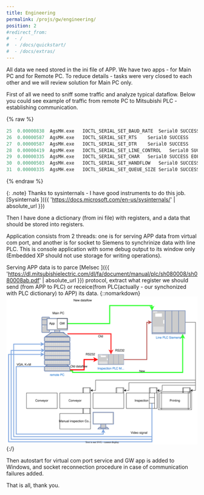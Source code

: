```yaml
---
title: Engineering
permalink: /projs/gw/engineering/
position: 2
#redirect_from:
#  - /
#  - /docs/quickstart/
#  - /docs/extras/
---
```


All data we need stored in the ini file of APP. We have two apps - for Main PC and for Remote PC. To reduce details - tasks were very closed to each other and we will review solution for Main PC only.


First of all we need to sniff some traffic and analyze typical dataflow. Below you could see example of traffic from remote PC to Mitsubishi PLC - establishing communication.


{% raw %}
```cpp
25	0.00000838	AgsMH.exe	IOCTL_SERIAL_SET_BAUD_RATE	Serial0	SUCCESS	Rate: 9600
26	0.00000587	AgsMH.exe	IOCTL_SERIAL_SET_RTS	Serial0	SUCCESS		
27	0.00000587	AgsMH.exe	IOCTL_SERIAL_SET_DTR	Serial0	SUCCESS		
28	0.00000419	AgsMH.exe	IOCTL_SERIAL_SET_LINE_CONTROL	Serial0	SUCCESS	StopBits: 1 Parity: ODD WordLength: 8
29	0.00000335	AgsMH.exe	IOCTL_SERIAL_SET_CHAR	Serial0	SUCCESS	EOF:0 ERR:0 BRK:0 EVT:0 XON:11 XOFF:13
30	0.00000503	AgsMH.exe	IOCTL_SERIAL_SET_HANDFLOW	Serial0	SUCCESS	Shake:1 Replace:40 XonLimit:2048 XoffLimit:512
31	0.00000335	AgsMH.exe	IOCTL_SERIAL_SET_QUEUE_SIZE	Serial0	SUCCESS	InSize: 1024 OutSize: 1024
```
{% endraw %}

{: .note}
Thanks to sysinternals - I have good instruments to do this job.
[Sysinternals ]({{ 'https://docs.microsoft.com/en-us/sysinternals/' | absolute_url }})

Then I have done a dictionary (from ini file) with registers, and a data that should be stored into registers.

Application consists from 2 threads: one is for serving APP data from virtual com port, and another is for socket to Siemens to synchrinize data with line PLC. This is console application with some debug output to its window only (Embedded XP should not use storage for writing operations).

Serving APP data is to parce
[Melsec ]({{ 'https://dl.mitsubishielectric.com/dl/fa/document/manual/plc/sh080008/sh080008ab.pdf' | absolute_url }}) protocol, extract what register we should send (from APP to PLC) or receice(from PLC(actually - our synchonized with PLC dictionary) to APP) its data.
{::nomarkdown}
<img src="/img/gwarchitecture.svg">
{:/}

Then autostart for virtual com port service and GW app is added to Windows, and socket reconnection procedure in case of communication failures added.

That is all, thank you.
